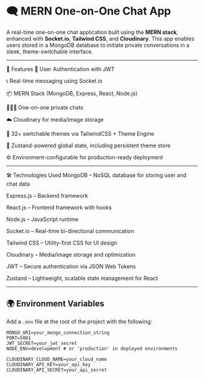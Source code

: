 # 🗨️ MERN One-on-One Chat App

A real-time one-on-one chat application built using the **MERN stack**, enhanced with **Socket.io**, **Tailwind CSS**, and **Cloudinary**. This app enables users stored in a MongoDB database to initiate private conversations in a sleek, theme-switchable interface.

---

🚀 Features
🔐 User Authentication with JWT

📞 Real-time messaging using Socket.io

📦 MERN Stack (MongoDB, Express, React, Node.js)

🧑‍🤝‍🧑 One-on-one private chats

☁️ Cloudinary for media/image storage

🌈 32+ switchable themes via TailwindCSS + Theme Engine

🧠 Zustand-powered global state, including persistent theme store

⚙️ Environment-configurable for production-ready deployment

---

🛠️ Technologies Used
MongoDB – NoSQL database for storing user and chat data

Express.js – Backend framework

React.js – Frontend framework with hooks

Node.js – JavaScript runtime

Socket.io – Real-time bi-directional communication

Tailwind CSS – Utility-first CSS for UI design

Cloudinary – Media/image storage and optimization

JWT – Secure authentication via JSON Web Tokens

Zustand – Lightweight, scalable state management for React

---

## 🌍 Environment Variables

Add a `.env` file at the root of the project with the following:

```env
MONGO_URI=your_mongo_connection_string
PORT=5001
JWT_SECRET=your_jwt_secret
NODE_ENV=development # or 'production' in deployed environments

CLOUDINARY_CLOUD_NAME=your_cloud_name
CLOUDINARY_API_KEY=your_api_key
CLOUDINARY_API_SECRET=your_api_secret
